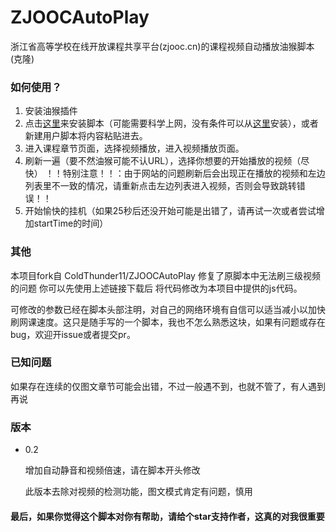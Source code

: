 # ZJOOCAutoPlay     
浙江省高等学校在线开放课程共享平台(zjooc.cn)的课程视频自动播放油猴脚本(克隆)   
### 如何使用？   
1. 安装油猴插件
2. 点击[这里](https://github.com/ColdThunder11/ZJOOCAutoPlay/raw/master/zjooc.user.js)来安装脚本（可能需要科学上网，没有条件可以从[这里](https://greasyfork.org/scripts/397189-zjooc%E8%87%AA%E5%8A%A8%E6%92%AD%E6%94%BE/code/ZJOOC%E8%87%AA%E5%8A%A8%E6%92%AD%E6%94%BE.user.js)安装），或者新建用户脚本将内容粘贴进去。   
3. 进入课程章节页面，选择视频播放，进入视频播放页面。   
4. 刷新一遍（要不然油猴可能不认URL），选择你想要的开始播放的视频（尽快） ！！特别注意！！：由于网站的问题刷新后会出现正在播放的视频和左边列表里不一致的情况，请重新点击左边列表进入视频，否则会导致跳转错误！！   
5. 开始愉快的挂机（如果25秒后还没开始可能是出错了，请再试一次或者尝试增加startTime的时间）

### 其他
本项目fork自 ColdThunder11/ZJOOCAutoPlay 修复了原脚本中无法刷三级视频的问题 你可以先使用上述链接下载后 将代码修改为本项目中提供的js代码。

可修改的参数已经在脚本头部注明，对自己的网络环境有自信可以适当减小以加快刷网课速度。这只是随手写的一个脚本，我也不怎么熟悉这块，如果有问题或存在bug，欢迎开issue或者提交pr。   
### 已知问题
如果存在连续的仅图文章节可能会出错，不过一般遇不到，也就不管了，有人遇到再说

### 版本

- 0.2

  增加自动静音和视频倍速，请在脚本开头修改
  
  此版本去除对视频的检测功能，图文模式肯定有问题，慎用

#### 最后，如果你觉得这个脚本对你有帮助，请给个star支持作者，这真的对我很重要

